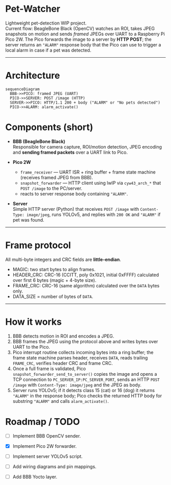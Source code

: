 # Pet-Watcher

Lightweight pet-detection WIP project.  
Current flow: BeagleBone Black (OpenCV) watches an ROI, takes JPEG snapshots on motion and sends *framed* JPEGs over UART to a Raspberry Pi Pico 2W. The Pico forwards the image to a server by **HTTP POST**; the server returns an `"ALARM"` response body that the Pico can use to trigger a local alarm in case if a pet was detected.

---

# Architecture

```mermaid
sequenceDiagram
  BBB->>PICO: framed JPEG (UART)
  PICO->>SERVER: POST /image (HTTP)
  SERVER->>PICO: HTTP/1.1 200 + body ("ALARM" or "No pets detected")
  PICO->>ALARM: alarm_activate()
```

# Components (short)

- **BBB (BeagleBone Black)**  
  Responsible for camera capture, ROI/motion detection, JPEG encoding and **sending framed packets** over a UART link to Pico.

- **Pico 2W**  
  - `frame_receiver` — UART ISR + ring buffer + frame state machine (receives framed JPEG from BBB).  
  - `snapshot_forwarder` — HTTP client using lwIP via `cyw43_arch_*` that `POST /image` to the PC/server.  
  - reacts to server response body containing `"ALARM"`.

- **Server**  
  Simple HTTP server (Python) that receives `POST /image` with `Content-Type: image/jpeg`, runs YOLOv5, and replies with `200 OK` and `"ALARM"` if pet was found.

---

# Frame protocol

All multi-byte integers and CRC fields are **little-endian**.

- MAGIC: two start bytes to align frames.
- HEADER_CRC: CRC-16 (CCITT, poly 0x1021, initial 0xFFFF) calculated over first 6 bytes (magic + 4-byte size).
- FRAME_CRC: CRC-16 (same algorithm) calculated over the `DATA` bytes only.
- DATA_SIZE = number of bytes of `DATA`.

---

# How it works

1. BBB detects motion in ROI and encodes a JPEG.
2. BBB frames the JPEG using the protocol above and writes bytes over UART to the Pico.
3. Pico interrupt routine collects incoming bytes into a ring buffer; the frame state machine parses header, receives `DATA`, reads trailing `FRAME_CRC`, verifies header CRC and frame CRC.
4. Once a full frame is validated, Pico `snapshot_forwarder_send_to_server()` copies the image and opens a TCP connection to `PC_SERVER_IP:PC_SERVER_PORT`, sends an HTTP `POST /image` with `Content-Type: image/jpeg` and the JPEG as body.
5. Server runs YOLOv5; if it detects class 15 (cat) or 16 (dog) it returns `"ALARM"` in the response body; Pico checks the returned HTTP body for substring `"ALARM"` and calls `alarm_activate()`.

# Roadmap / TODO

* [ ] Implement BBB OpenCV sender.
* [x] Implement Pico 2W forwarder.
* [ ] Implement server YOLOv5 script.  
* [ ] Add wiring diagrams and pin mappings.  
* [ ] Add BBB Yocto layer.

